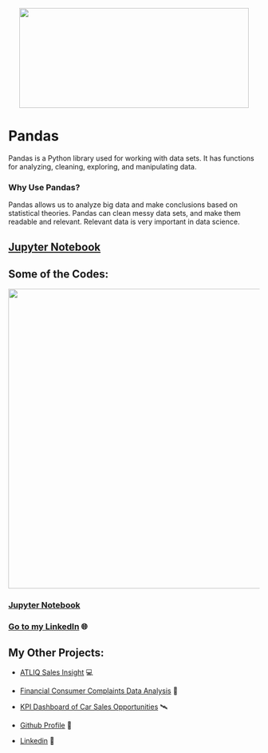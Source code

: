 <p align="center">
  <img width="460" height="200" src="https://user-images.githubusercontent.com/124501309/227319460-7aeea20b-38fa-41f1-ada9-f50d2e1bd8a2.png">
</p>

# Pandas

Pandas is a Python library used for working with data sets.
It has functions for analyzing, cleaning, exploring, and manipulating data.

### Why Use Pandas?

Pandas allows us to analyze big data and make conclusions based on statistical theories.
Pandas can clean messy data sets, and make them readable and relevant.
Relevant data is very important in data science.

## [Jupyter Notebook](https://github.com/gulshang7/Data-Visualization-with-Python/blob/main/Pandas/Pandas%20library.ipynb)

## Some of the Codes:

<p align="center">
  <img width="900" height="600" src="https://user-images.githubusercontent.com/124501309/227703821-c82bf69b-af26-4111-9a07-0169b541e472.jpg">
</p>

### [Jupyter Notebook](https://github.com/gulshang7/Data-Visualization-with-Python/blob/main/Pandas/Pandas%20library.ipynb)
### [Go to my LinkedIn](https://www.linkedin.com/in/gulshan-gedam-362905209/) 🌐

## My Other Projects:

- [ATLIQ Sales Insight](https://github.com/gulshang7/ATLIQ_Sales_Insight_Data_Analysis_using_SQL_and_Tableau) 💻

- [Financial Consumer Complaints Data Analysis](https://github.com/gulshang7/Financial-Consumer-Complaints-Data-Analysis-Using-Tableau-Dashboard) 📜

- [KPI Dashboard of Car Sales Opportunities](https://github.com/gulshang7/KPI_Dashboard_of_Car_sales_Win_Loss_Data_Analysis_using_Excel_and_Tableau) 🛰️

- [Github Profile](https://github.com/gulshang7) 🧮

- [Linkedin](https://www.linkedin.com/in/gulshan-gedam-362905209/) 🤝
